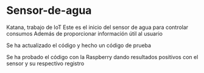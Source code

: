 # Sensor-de-agua
Katana, trabajo de IoT
Este es el inicio del sensor de agua para controlar consumos
Además de proporcionar información útil al usuario

Se ha actualizado el código y hecho un código de prueba

Se ha probado el código con la Raspberry dando resultados positivos con el sensor y su respectivo registro
